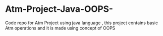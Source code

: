 # Atm-Project-Java-OOPS-
Code repo for Atm Project using java language , this project contains basic Atm operations and it is made using concept of OOPS 
